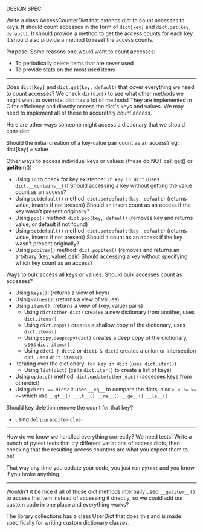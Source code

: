 DESIGN SPEC:

Write a class AccessCounterDict that extends dict to count accesses to keys.
It should count accesses in the form of `dict[key]` and `dict.get(key, default)`.
It should provide a method to get the access counts for each key.
It should also provide a method to reset the access counts.

Purpose:
Some reasons one would want to count accesses:
- To periodically delete items that are never used
- To provide stats on the most used items

---

Does `dict[key]` and `dict.get(key, default)` that cover everything we need to count accesses?
We check `dir(dict)` to see what other methods we might want to override.
dict has a lot of methods! They are implemented in C for efficiency and directly access the dict's keys and values.
We may need to implement all of these to accurately count access.

Here are other ways someone might access a dictionary that we should consider:

Should the initial creation of a key-value pair count as an access? eg: dict[key] = value

Other ways to access individual keys or values: (these do NOT call get() or __getitem__())
- Using `in` to check for key existence: `if key in dict` (uses `dict.__contains__()`)
      Should accessing a key without getting the value count as an access?
- Using `setdefault()` method: `dict.setdefault(key, default)` (returns value, inserts if not present)
      Should an insert count as an access if the key wasn't present originally?
- Using `pop()` method: `dict.pop(key, default)` (removes key and returns value, or default if not found)
- Using `setdefault()` method: `dict.setdefault(key, default)` (returns value, inserts if not present)
      Should it count as an access if the key wasn't present originally?
- Using `popitem()` method: `dict.popitem()` (removes and returns an arbitrary (key, value) pair)
      Should accessing a key without specifying which key count as an access?

Ways to bulk access all keys or values:
        Should bulk accesses count as accesses?
- Using `keys()`: (returns a view of keys)
- Using `values()`: (returns a view of values)
- Using `items()`: (returns a view of (key, value) pairs)
    - Using `dict(other-dict)` creates a new dictionary from another, uses `dict.items()`
    - Using `dict.copy()` creates a shallow copy of the dictionary, uses `dict.items()`
    - Using `copy.deepcopy(dict)` creates a deep copy of the dictionary, uses `dict.items()`
    - Using `dict1 | dict2` or `dict1 & dict2` creates a union or intersection dict, uses `dict.items()`
- Iterating over the dictionary: `for key in dict` (`uses dict.iter()`)
    - Using `list(dict)` (calls `dict.iter()` to create a list of keys)
- Using `update()` method: `dict.update(other_dict)` (accesses keys from otherdict)
- Using `dict1 == dict2` it uses `__eq__` to compare the dicts, also ` > < != >= <= ` which use `__gt__() __lt__() __ne__() __ge__() __le__()`

Should key deletion remove the count for that key?
- using `del` `pop` `popitem` `clear`

---

How do we know we handled everything correctly?
We need tests!
Write a bunch of pytest tests that try different variations of access dicts, then checking that the resulting access counters are what you expect them to be!

That way any time you update your code, you just run `pytest` and you know if you broke anything.

---

Wouldn't it be nice if all of those dict methods internally used `__getitem__()` to access the item instead of accessing it directly, so we could add our custom code in one place and everything works?

The library collections has a class UserDict that does this and is made specifically for writing custom dictionary classes.
